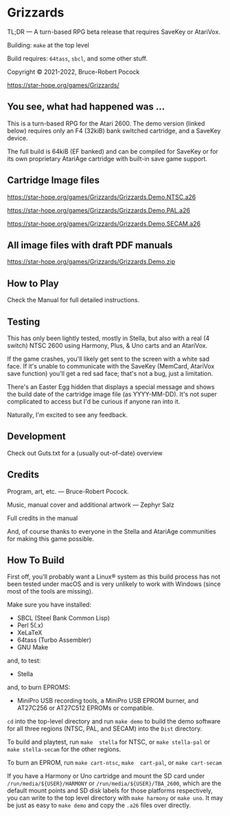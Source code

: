 Grizzards
=====================

TL;DR  —   A  turn-based  RPG beta  release  that   requires  SaveKey or
AtariVox.


Building: `make` at the top level

Build requires: `64tass`, `sbcl`, and some other stuff.

Copyright © 2021-2022, Bruce-Robert Pocock



https://star-hope.org/games/Grizzards/



You see, what had happened was …
------------------

This is a turn-based RPG for the Atari 2600. The demo version (linked below)
requires only an F4 (32kiB) bank switched cartridge, and a SaveKey device.

The full build is 64kiB (EF banked) and can be compiled for SaveKey or for
its own proprietary AtariAge cartridge with built-in save game support.


Cartridge Image files
---------------------

https://star-hope.org/games/Grizzards/Grizzards.Demo.NTSC.a26

https://star-hope.org/games/Grizzards/Grizzards.Demo.PAL.a26

https://star-hope.org/games/Grizzards/Grizzards.Demo.SECAM.a26

All image files with draft PDF manuals
-----------------------

https://star-hope.org/games/Grizzards/Grizzards.Demo.zip



How to Play
------------

Check the Manual for full detailed instructions.


Testing
---------

This  has only  been lightly  tested, mostly  in Stella,  but also  with
a real (4 switch) NTSC 2600 using  Harmony, Plus, & Uno carts and an 
AtariVox.

If the game crashes,  you'll likely get sent to the  screen with a white
sad  face. If  it's unable  to  communicate with  the SaveKey  (MemCard,
AtariVox save  function) you'll get  a red sad  face; that's not  a bug,
just a limitation.

There's an Easter  Egg hidden that displays a special  message and shows
the build date  of the cartridge image file (as YYYY-MM-DD). It's not super
complicated to access but I'd be curious if anyone ran into it.

Naturally, I'm excited to see any feedback.



Development
-----------

Check out Guts.txt for a (usually out-of-date) overview 



Credits
---------

Program, art, etc. — Bruce-Robert Pocock.

Music, manual cover and additional artwork — Zephyr Salz

Full credits in the manual

And, of course thanks to everyone in the Stella and AtariAge communities
for making this game possible.



How To Build
---------------

First off,  you'll probably want a  Linux® system as this  build process
has  not been  tested under  macOS  and is  very unlikely  to work  with
Windows (since most of the tools are missing).

Make sure you have installed:

* SBCL (Steel Bank Common Lisp)
* Perl 5(.x)
* XeLaTeX
* 64tass (Turbo Assembler)
* GNU Make

and, to test:
* Stella

and, to burn EPROMS:
* MiniPro USB recording tools, a  MiniPro USB EPROM burner, and AT27C256
  or AT27C512 EPROMs or compatible.

`cd` into the top-level directory and  run `make demo` to build the demo
software  for  all  three  regions  (NTSC,  PAL,  and  SECAM)  into  the
`Dist` directory.

To build and playtest, run `make  stella` for NTSC, or `make stella-pal`
or `make stella-secam` for the other regions.

To  burn an  EPROM,  run  `make cart-ntsc`,  `make  cart-pal`, or  `make
cart-secam`

If you  have a  Harmony or  Uno cartridge  and mount  the SD  card under
`/run/media/${USER}/HARMONY` or `/run/media/${USER}/TBA_2600`, which are
the  default  mount  points  and  SD disk  labels  for  those  platforms
respectively,  you can  write  to  the top  level  directory with  `make
harmony` or `make uno`.  It may be just as easy to  `make demo` and copy
the `.a26` files over directly.
